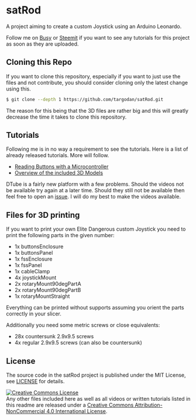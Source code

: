 # satRod
A project aiming to create a custom Joystick using an Arduino Leonardo.

Follow me on [Busy](https://busy.org/@targodan) or [Steemit](https://steemit.com/@targodan) if you want to see any tutorials for this project as soon as they are uploaded.

## Cloning this Repo

If you want to clone this repository, especially if you want to just use the files and not contribute, you should consider cloning only the latest change using this.

```bash
$ git clone --depth 1 https://github.com/targodan/satRod.git
```

The reason for this being that the 3D files are rather big and this will greatly decrease the time it takes to clone this repository.

## Tutorials

Following me is in no way a requirement to see the tutorials. Here is a list of already released tutorials. More will follow.

- [Reading Buttons with a Microcontroller](https://d.tube/#!/v/targodan/lybimad3)
- [Overview of the included 3D Models](https://busy.org/@targodan/r9bloye6)

DTube is a fairly new platform with a few problems. Should the videos not be available try again at a later time. Should they still not be available then feel free to open an [issue](https://github.com/targodan/satRod/issues/new). I will do my best to make the videos available.

## Files for 3D printing

If you want to print your own Elite Dangerous custom Joystick you need to print the following parts in the given number:

- 1x buttonsEnclosure
- 1x buttonsPanel
- 1x fssEnclosure
- 1x fssPanel
- 1x cableClamp
- 4x joystickMount
- 2x rotaryMount90degPartA
- 2x rotaryMount90degPartB
- 1x rotaryMountStraight

Everything can be printed without supports assuming you orient the parts correctly in your slicer.

Additionally you need some metric screws or close equivalents:

- 28x countersunk 2.9x9.5 screws
- 4x regular 2.9x9.5 screws (can also be countersunk)

## License

The source code in the satRod project is published under the MIT License, see [LICENSE](https://github.com/targodan/satRod/blob/master/LICENSE) for details.

<a rel="license" href="http://creativecommons.org/licenses/by-nc/4.0/"><img alt="Creative Commons License" style="border-width:0" src="https://i.creativecommons.org/l/by-nc/4.0/88x31.png" /></a><br />Any other files included here as well as all videos or written tutorials listed in this readme are released under a <a rel="license" href="http://creativecommons.org/licenses/by-nc/4.0/">Creative Commons Attribution-NonCommercial 4.0 International License</a>.
